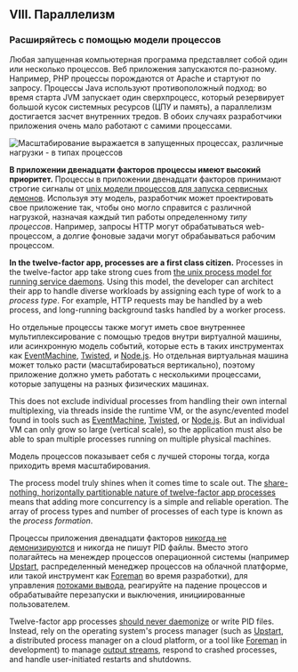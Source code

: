 ## VIII. Параллелизм
### Расширяйтесь с помощью модели процессов

Любая запущенная компьютерная программа представляет собой один или несколько процессов. Веб приложения запускаются по-разному.
Например, PHP процессы порождаются от Apache и стартуют по запросу. Процессы Java используют
противоположный подход: во время старта JVM запускает один сверхпроцесс, который резервирует большой кусок системных ресурсов
(ЦПУ и память), а параллелизм достигается засчет внутренних тредов. В обоих случаях разработчики приложения очень мало работают
с самими процессами.

![Масштабирование выражается в запущенных процессах, различные нагрузки - в типах процессов](/images/process-types.png)

**В приложении двенадцати факторов процессы имеют высокий приоритет.** Процессы в приложении двенадцати факторов принимают
строгие сигналы от [unix модели процессов для запуска сервисных демонов](http://adam.heroku.com/past/2011/5/9/applying_the_unix_process_model_to_web_apps/).
Используя эту модель, разработчик может проектировать свое приложение так, чтобы оно могло справится с различной нагрузкой,
назначая каждый тип работы определенному *типу процессов*. Например, запросы HTTP могут обрабатываться web-процессом, а долгие
фоновые задачи могут обрабаываться рабочим процессом.

**In the twelve-factor app, processes are a first class citizen.**  Processes in the twelve-factor app take strong cues from [the unix process model for running service daemons](http://adam.heroku.com/past/2011/5/9/applying_the_unix_process_model_to_web_apps/).  Using this model, the developer can architect their app to handle diverse workloads by assigning each type of work to a *process type*.  For example, HTTP requests may be handled by a web process, and long-running background tasks handled by a worker process.

Но отдельные процессы также могут иметь свое внутреннее мультиплексирование с помощью тредов внутри виртуалной машины, или
асинхронную модель событий, которые есть в таких инструментах как [EventMachine](http://rubyeventmachine.com/),
[Twisted](http://twistedmatrix.com/trac/), и [Node.js](http://nodejs.org/). Но отдельная виртуальная машина может только
расти (масштабироваться вертикально), поэтому приложение должно уметь работать с несколькими процессами, которые запущены на разных
физических машинах.

This does not exclude individual processes from handling their own internal multiplexing, via threads inside the runtime VM, or the async/evented model found in tools such as [EventMachine](http://rubyeventmachine.com/), [Twisted](http://twistedmatrix.com/trac/), or [Node.js](http://nodejs.org/).  But an individual VM can only grow so large (vertical scale), so the application must also be able to span multiple processes running on multiple physical machines.

Модель процессов показывает себя с лучшей стороны тогда, когда приходить время масштабирования.

The process model truly shines when it comes time to scale out.  The [share-nothing, horizontally partitionable nature of twelve-factor app processes](/processes) means that adding more concurrency is a simple and reliable operation.  The array of process types and number of processes of each type is known as the *process formation*.

Процессы приложения двенадцати факторов [никогда не демонизируются](http://dustin.github.com/2010/02/28/running-processes.html)
и никогда не пишут PID файлы. Вместо этого полагайтесь на менеждер процессов операционной системы
(например [Upstart](http://upstart.ubuntu.com/), распределенный менеджер процессов на облачной платформе, или такой инструмент
как [Foreman](http://blog.daviddollar.org/2011/05/06/introducing-foreman.html) во время разработки), для управления
[потоками вывода](/logs), реагируйте на падение процессов и обрабатывайте перезапуски и выключения, инициированные пользователем.

Twelve-factor app processes [should never daemonize](http://dustin.github.com/2010/02/28/running-processes.html) or write PID files.  Instead, rely on the operating system's process manager (such as [Upstart](http://upstart.ubuntu.com/), a distributed process manager on a cloud platform, or a tool like [Foreman](http://blog.daviddollar.org/2011/05/06/introducing-foreman.html) in development) to manage [output streams](/logs), respond to crashed processes, and handle user-initiated restarts and shutdowns.
